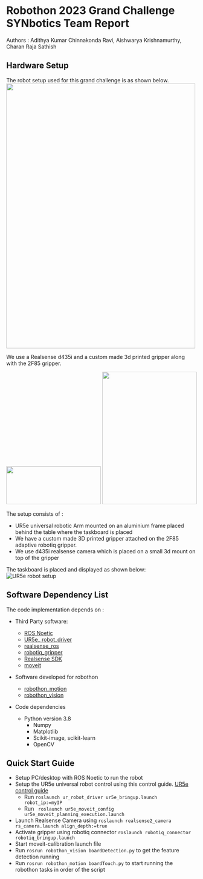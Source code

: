 # Robothon 2023 Grand Challenge SYNbotics Team Report
 Authors : Adithya Kumar Chinnakonda Ravi, Aishwarya Krishnamurthy, Charan Raja Sathish
## Hardware Setup
 The robot setup used for this grand challenge is as shown below. 
 <img src="robothon_vision/assets/setup.jpeg" width="500" height="700">
 
 
 We use a Realsense d435i and a custom made 3d printed gripper along with the 2F85 gripper. 
 
 <img src="robothon_vision/assets/realsense.jpg" width="250" height="100">
 <img src="robothon_vision/assets/gripper.jpeg" width="250" height="350">

 The setup consists of : 
 - UR5e universal robotic Arm mounted on an aluminium frame placed behind the table where the taskboard is placed
 - We have a custom made 3D printed gripper attached on the 2F85 adaptive robotiq gripper.
 - We use d435i realsense camera which is placed on a small 3d mount on top of the gripper
 
 The taskboard is placed and displayed as shown below: 
 ![UR5e robot setup](src/robothon-2023/robothon_vision/assets/setup.jpeg)

## Software Dependency List
 The code implementation depends on :
 - Third Party software:
    - [ROS Noetic](http://wiki.ros.org/noetic/Installation/Ubuntu)
    - [UR5e_ robot_driver](https://github.com/UniversalRobots/Universal_Robots_ROS_Driver)
    - [realsense_ros](https://github.com/IntelRealSense/realsense-ros)
    - [robotiq_gripper](https://github.com/ros-industrial/robotiq)
    - [Realsense SDK](https://www.intelrealsense.com/sdk-2/)
    - [moveit](https://moveit.ros.org/install/)

 - Software developed for robothon
    - [robothon_motion](https://github.synergeticon.com/a-ravi/robothon-2023/tree/development/robothon_motion)
    - [robothon_vision](https://github.synergeticon.com/a-ravi/robothon-2023/tree/development/robothon_vision)

 - Code dependencies
    - Python version 3.8
        - Numpy
        - Matplotlib
        - Scikit-image, scikit-learn
        - OpenCV

## Quick Start Guide
- Setup PC/desktop with ROS Noetic to run the robot
- Setup the UR5e universal robot control using this control guide. [UR5e control guide](https://github.com/UniversalRobots/Universal_Robots_ROS_Driver)
  - Run ```roslaunch ur_robot_driver ur5e_bringup.launch robot_ip:=myIP ```	
  - Run ``` roslaunch ur5e_moveit_config ur5e_moveit_planning_execution.launch```
- Launch Realsense Camera using ```roslaunch realsense2_camera rs_camera.launch align_depth:=true```
- Activate gripper using robotiq connector ```roslaunch robotiq_connector robotiq_bringup.launch```
- Start moveit-calibration launch file 
- Run ```rosrun robothon_vision boardDetection.py``` to get the feature detection running
- Run ```rosrun robothon_motion boardTouch.py``` to start running the robothon tasks in order of the script 
 



